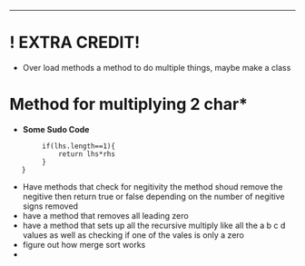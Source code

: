 
---
# ! EXTRA CREDIT!
- Over load methods a method to do multiple things, maybe make a class
# Method for multiplying 2 char*
- **Some Sudo Code** 
 ```rMult(lhs, rhs){
		 if(lhs.length==1){
			 return lhs*rhs
		 }
	}
```
- Have methods that check for negitivity the method shoud remove the negitive then return true or false depending on the number of negitive signs removed
-  have a method that removes all leading zero
- have a method that sets up all the recursive multiply like all the a b c d values as well as checking if one of the vales is only a zero
- figure out how merge sort works
- 

